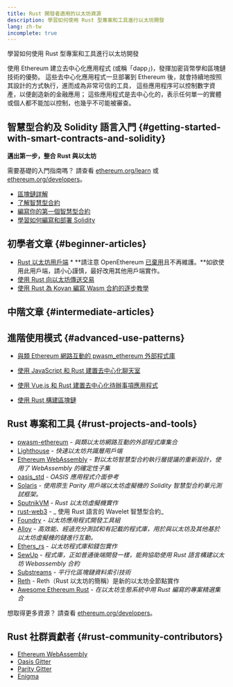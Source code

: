 ```yaml
---
title: Rust 開發者適用的以太坊資源
description: 學習如何使用 Rust 型專案和工具進行以太坊開發
lang: zh-tw
incomplete: true
---
```


<FeaturedText>學習如何使用 Rust 型專案和工具進行以太坊開發</FeaturedText>

使用 Ethereum 建立去中心化應用程式 (或稱「dapp」)，發揮加密貨幣學和區塊鏈技術的優勢。 這些去中心化應用程式一旦部署到 Ethereum 後，就會持續地按照其設計的方式執行，進而成為非常可信的工具， 這些應用程序可以控制數字資產，以便創造新的金融應用； 這些應用程式是去中心化的，表示任何單一的實體或個人都不能加以控制，也幾乎不可能被審查。

## 智慧型合約及 Solidity 語言入門 {#getting-started-with-smart-contracts-and-solidity}

**邁出第一步，整合 Rust 與以太坊**

需要基礎的入門指南嗎？ 請查看 [ethereum.org/learn](/learn/) 或 [ethereum.org/developers](/developers/)。

- [區塊鏈詳解](https://kauri.io/article/d55684513211466da7f8cc03987607d5/blockchain-explained)
- [了解智慧型合約](https://kauri.io/article/e4f66c6079e74a4a9b532148d3158188/ethereum-101-part-5-the-smart-contract)
- [編寫你的第一個智慧型合約](https://kauri.io/article/124b7db1d0cf4f47b414f8b13c9d66e2/remix-ide-your-first-smart-contract)
- [學習如何編寫和部署 Solidity](https://kauri.io/article/973c5f54c4434bb1b0160cff8c695369/understanding-smart-contract-compilation-and-deployment)

## 初學者文章 {#beginner-articles}

- [Rust 以太坊用戶端](https://openethereum.github.io/) \* **請注意 OpenEthereum [已棄用](https://medium.com/openethereum/gnosis-joins-erigon-formerly-turbo-geth-to-release-next-gen-ethereum-client-c6708dd06dd)且不再維護。**如欲使用此用戶端，請小心謹慎，最好改用其他用戶端實作。
- [使用 Rust 向以太坊傳送交易](https://kauri.io/#collections/A%20Hackathon%20Survival%20Guide/sending-ethereum-transactions-with-rust/)
- [使用 Rust 為 Kovan 編寫 Wasm 合約的逐步教學](https://github.com/paritytech/pwasm-tutorial)

## 中階文章 {#intermediate-articles}

## 進階使用模式 {#advanced-use-patterns}

- [與類  Ethereum 網路互動的 pwasm_ethereum 外部程式庫](https://github.com/openethereum/pwasm-ethereum)
- [使用 JavaScript 和 Rust 建置去中心化聊天室](https://medium.com/perlin-network/build-a-decentralized-chat-using-javascript-rust-webassembly-c775f8484b52)
- [使用 Vue.js 和 Rust 建置去中心化待辦事項應用程式](https://medium.com/@jjmace01/build-a-decentralized-todo-app-using-vue-js-rust-webassembly-5381a1895beb)

- [使用 Rust 構建區塊鏈](https://blog.logrocket.com/how-to-build-a-blockchain-in-rust/)

## Rust 專案和工具 {#rust-projects-and-tools}

- [pwasm-ethereum](https://github.com/paritytech/pwasm-ethereum) - _與類以太坊網路互動的外部程式庫集合_
- [Lighthouse](https://github.com/sigp/lighthouse) - _快速以太坊共識層用戶端_
- [ Ethereum WebAssembly](https://ewasm.readthedocs.io/en/mkdocs/) - _對以太坊智慧型合約執行層提議的重新設計，使用了 WebAssembly 的確定性子集_
- [oasis_std](https://docs.rs/oasis-std/latest/oasis_std/index.html) - _OASIS 應用程式介面參考_
- [Solaris](https://github.com/paritytech/sol-rs) - _使用原生 Parity 用戶端以太坊虛擬機的 Solidity 智慧型合約單元測試框架。_
- [SputnikVM](https://github.com/rust-blockchain/evm) - _Rust 以太坊虛擬機實作_
- [rust-web3](https://github.com/tomusdrw/rust-web3) - _ 使用 Rust 語言的 Wavelet 智慧型合約_
- [Foundry](https://github.com/foundry-rs/foundry) - _以太坊應用程式開發工具組_
- [Alloy](https://alloy.rs) - _高效能、經過充分測試和有記載的程式庫，用於與以太坊及其他基於以太坊虛擬機的鏈進行互動。_
- [Ethers_rs](https://github.com/gakonst/ethers-rs) - _以太坊程式庫和錢包實作_
- [SewUp](https://github.com/second-state/SewUp) - _程式庫，正如普通後端開發一樣，能夠協助使用 Rust 語言構建以太坊 Webassembly 合約_
- [Substreams](https://github.com/streamingfast/substreams) - _平行化區塊鏈資料索引技術_
- [Reth](https://github.com/paradigmxyz/reth) - Reth（Rust 以太坊的簡稱）是新的以太坊全節點實作
- [Awesome Ethereum Rust](https://github.com/Vid201/awesome-ethereum-rust) - _在以太坊生態系統中用 Rust 編寫的專案精選集合_

想取得更多資源？ 請查看 [ethereum.org/developers](/developers/)。

## Rust 社群貢獻者 {#rust-community-contributors}

- [Ethereum WebAssembly](https://gitter.im/ewasm/Lobby)
- [Oasis Gitter](https://gitter.im/Oasis-official/Lobby)
- [Parity Gitter](https://gitter.im/paritytech/parity)
- [Enigma](https://discord.gg/SJK32GY)
